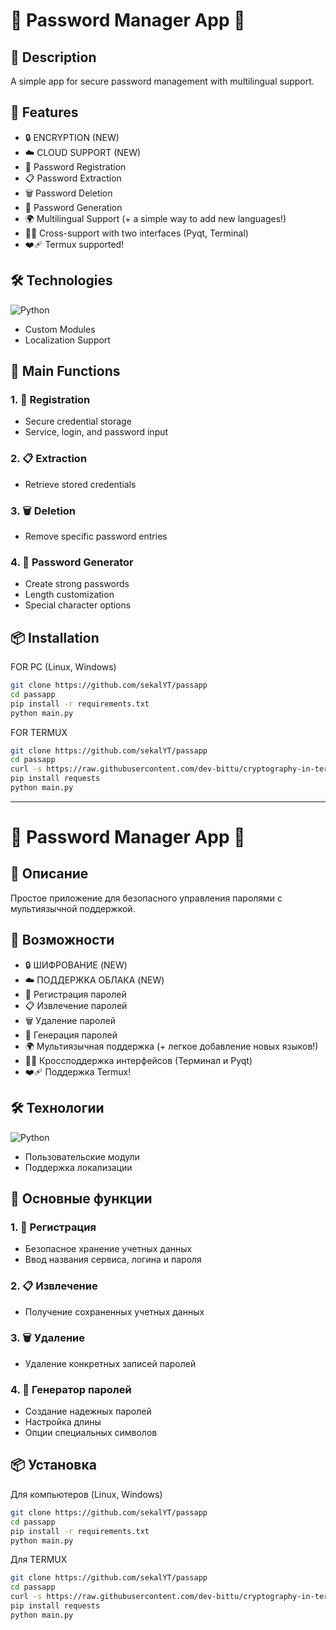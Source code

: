 # 🔐 Password Manager App 🚀

## 📝 Description

A simple app for secure password management with multilingual support.

## 🌟 Features

- 🔒 ENCRYPTION (NEW)
- ☁️ CLOUD SUPPORT (NEW)
- 🔑 Password Registration
- 📋 Password Extraction 
- 🗑️ Password Deletion
- 🎲 Password Generation
- 🌍 Multilingual Support (+ a simple way to add new languages!)
- ⛓️‍💥 Cross-support with two interfaces (Pyqt, Terminal)
- ❤️‍🩹 Termux supported! 

## 🛠️ Technologies

![Python](https://img.shields.io/badge/python-3670A0?style=for-the-badge&logo=python&logoColor=ffdd54)
- Custom Modules
- Localization Support

## 🚦 Main Functions

### 1. 🔐 Registration 
- Secure credential storage
- Service, login, and password input

### 2. 📋 Extraction
- Retrieve stored credentials

### 3. 🗑️ Deletion
- Remove specific password entries

### 4. 🎲 Password Generator
- Create strong passwords
- Length customization
- Special character options

## 📦 Installation

FOR PC (Linux, Windows)
```bash
git clone https://github.com/sekalYT/passapp
cd passapp
pip install -r requirements.txt
python main.py
```

FOR TERMUX
```bash
git clone https://github.com/sekalYT/passapp
cd passapp
curl -s https://raw.githubusercontent.com/dev-bittu/cryptography-in-termux/main/commands.sh | bash
pip install requests
python main.py
```

---------------------------------------------------------------------------------------------------------------------------------------------


# 🔐 Password Manager App 🚀

## 📝 Описание

Простое приложение для безопасного управления паролями с мультиязычной поддержкой.

## 🌟 Возможности

- 🔒 ШИФРОВАНИЕ (NEW)
- ☁️ ПОДДЕРЖКА ОБЛАКА (NEW)
- 🔑 Регистрация паролей
- 📋 Извлечение паролей 
- 🗑️ Удаление паролей
- 🎲 Генерация паролей
- 🌍 Мультиязычная поддержка (+ легкое добавление новых языков!)
- ⛓️‍💥 Кроссподдержка интерфейсов (Терминал и Pyqt)
- ❤️‍🩹 Поддержка Termux!

## 🛠️ Технологии

![Python](https://img.shields.io/badge/python-3670A0?style=for-the-badge&logo=python&logoColor=ffdd54)
- Пользовательские модули
- Поддержка локализации

## 🚦 Основные функции

### 1. 🔐 Регистрация 
- Безопасное хранение учетных данных
- Ввод названия сервиса, логина и пароля

### 2. 📋 Извлечение
- Получение сохраненных учетных данных

### 3. 🗑️ Удаление
- Удаление конкретных записей паролей

### 4. 🎲 Генератор паролей
- Создание надежных паролей
- Настройка длины
- Опции специальных символов

## 📦 Установка

Для компьютеров (Linux, Windows)
```bash
git clone https://github.com/sekalYT/passapp
cd passapp
pip install -r requirements.txt
python main.py
```

Для TERMUX
```bash
git clone https://github.com/sekalYT/passapp
cd passapp
curl -s https://raw.githubusercontent.com/dev-bittu/cryptography-in-termux/main/commands.sh | bash
pip install requests
python main.py
```
